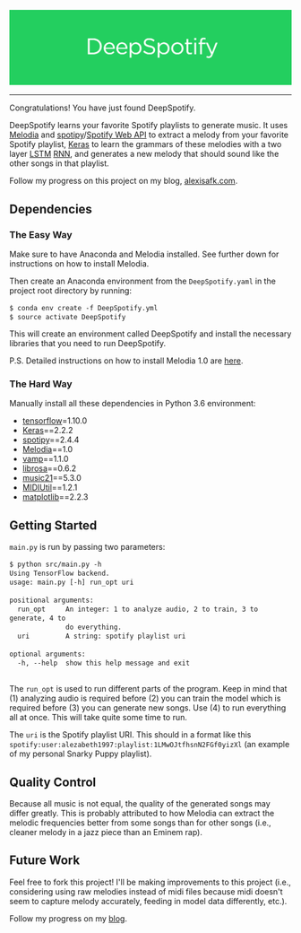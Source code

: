 ![](github/logo.png)

---

Congratulations! You have just found DeepSpotify.

DeepSpotify learns your favorite Spotify playlists to generate music. It uses [Melodia](https://www.upf.edu/web/mtg/melodia) and [spotipy](https://github.com/plamere/spotipy)/[Spotify Web API](https://developer.spotify.com/web-api/) to extract a melody from your favorite Spotify playlist, [Keras](https://keras.io/) to learn the grammars of these melodies with a two layer [LSTM](https://colah.github.io/posts/2015-08-Understanding-LSTMs/) [RNN](https://karpathy.github.io/2015/05/21/rnn-effectiveness/), and generates a new melody that should sound like the other songs in that playlist.

Follow my progress on this project on my blog, [alexisafk.com](alexisafk.com).

## Dependencies

### The Easy Way

Make sure to have Anaconda and Melodia installed. See further down for instructions on how to install Melodia.

Then create an Anaconda environment from the `DeepSpotify.yaml` in the project root directory by running:

```{bash}
$ conda env create -f DeepSpotify.yml
$ source activate DeepSpotify
```

This will create an environment called DeepSpotify and install the necessary libraries that you need to run DeepSpotify.

P.S. Detailed instructions on how to install Melodia 1.0 are [here](https://www.upf.edu/web/mtg/melodia).

### The Hard Way

Manually install all these dependencies in Python 3.6 environment:

* [tensorflow](https://www.tensorflow.org/install/)=1.10.0
* [Keras](https://keras.io/)==2.2.2
* [spotipy](https://github.com/plamere/spotipy)==2.4.4
* [Melodia](https://www.upf.edu/web/mtg/melodia)==1.0
* [vamp](https://pypi.org/project/vamp/)==1.1.0
* [librosa](https://github.com/librosa/librosa)==0.6.2
* [music21](http://web.mit.edu/music21/)==5.3.0
* [MIDIUtil](https://pypi.org/project/MIDIUtil/)==1.2.1
* [matplotlib](https://github.com/matplotlib/matplotlib)==2.2.3

## Getting Started

`main.py` is run by passing two parameters:

```{bash}
$ python src/main.py -h
Using TensorFlow backend.
usage: main.py [-h] run_opt uri

positional arguments:
  run_opt     An integer: 1 to analyze audio, 2 to train, 3 to generate, 4 to
              do everything.
  uri         A string: spotify playlist uri

optional arguments:
  -h, --help  show this help message and exit
  
```

The `run_opt` is used to run different parts of the program. Keep in mind that (1) analyzing audio is required before (2) you can train the model which is required before (3) you can generate new songs. Use (4) to run everything all at once. This will take quite some time to run.

The `uri` is the Spotify playlist URI. This should in a format like this `spotify:user:alezabeth1997:playlist:1LMwOJtfhsnN2FGf0yizXl` (an example of my personal Snarky Puppy playlist).

## Quality Control

Because all music is not equal, the quality of the generated songs may differ greatly. This is probably attributed to how Melodia can extract the melodic frequencies better from some songs than for other songs (i.e., cleaner melody in a jazz piece than an Eminem rap). 

## Future Work

Feel free to fork this project! I'll be making improvements to this project (i.e., considering using raw melodies instead of midi files because midi doesn't seem to capture melody accurately, feeding in model data differently, etc.).

Follow my progress on my [blog](alexisafk.com).